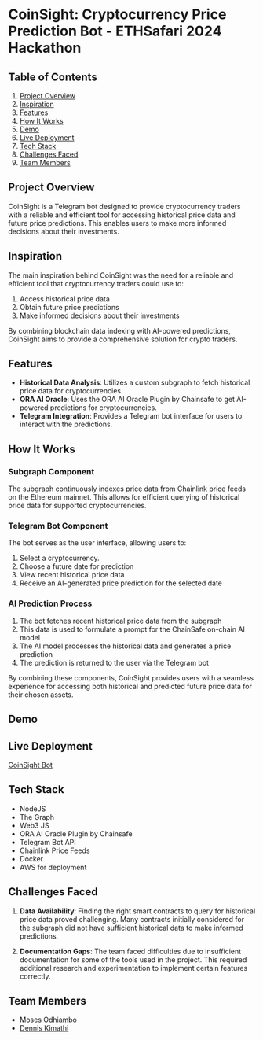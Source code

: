 # CoinSight: Cryptocurrency Price Prediction Bot - ETHSafari 2024 Hackathon

## Table of Contents

1. [Project Overview](#project-overview)
2. [Inspiration](#inspiration)
3. [Features](#features)
4. [How It Works](#how-it-works)
5. [Demo](#demo)
6. [Live Deployment](#live-deployment)
7. [Tech Stack](#tech-stack)
8. [Challenges Faced](#challenges-faced)
9. [Team Members](#team-members)

## Project Overview

CoinSight is a Telegram bot designed to provide cryptocurrency traders with a reliable and efficient tool for accessing historical price data and future price predictions. This enables users to make more informed decisions about their investments.


## Inspiration

The main inspiration behind CoinSight was the need for a reliable and efficient tool that cryptocurrency traders could use to:

1. Access historical price data
2. Obtain future price predictions
3. Make informed decisions about their investments

By combining blockchain data indexing with AI-powered predictions, CoinSight aims to provide a comprehensive solution for crypto traders.


## Features

- **Historical Data Analysis**: Utilizes a custom subgraph to fetch historical price data for cryptocurrencies.
- **ORA AI Oracle**: Uses the ORA AI Oracle Plugin by Chainsafe to get AI-powered predictions for cryptocurrencies.
- **Telegram Integration**: Provides a Telegram bot interface for users to interact with the predictions.

## How It Works

### Subgraph Component

The subgraph continuously indexes price data from Chainlink price feeds on the Ethereum mainnet. This allows for efficient querying of historical price data for supported cryptocurrencies.

### Telegram Bot Component

The bot serves as the user interface, allowing users to:

1. Select a cryptocurrency.
2. Choose a future date for prediction
3. View recent historical price data
4. Receive an AI-generated price prediction for the selected date

### AI Prediction Process

1. The bot fetches recent historical price data from the subgraph
2. This data is used to formulate a prompt for the ChainSafe on-chain AI model
3. The AI model processes the historical data and generates a price prediction
4. The prediction is returned to the user via the Telegram bot

By combining these components, CoinSight provides users with a seamless experience for accessing both historical and predicted future price data for their chosen assets.

## Demo


## Live Deployment

[CoinSight Bot](https://t.me/coinsightv1bot)


## Tech Stack  

- NodeJS
- The Graph
- Web3 JS
- ORA AI Oracle Plugin by Chainsafe
- Telegram Bot API
- Chainlink Price Feeds
- Docker 
- AWS for deployment

## Challenges Faced

1. **Data Availability**: Finding the right smart contracts to query for historical price data proved challenging. Many contracts initially considered for the subgraph did not have sufficient historical data to make informed predictions.

2. **Documentation Gaps**: The team faced difficulties due to insufficient documentation for some of the tools used in the project. This required additional research and experimentation to implement certain features correctly.


## Team Members

- [Moses Odhiambo](https://github.com/badass-techie)
- [Dennis Kimathi](https://github.com/dennohkim)



